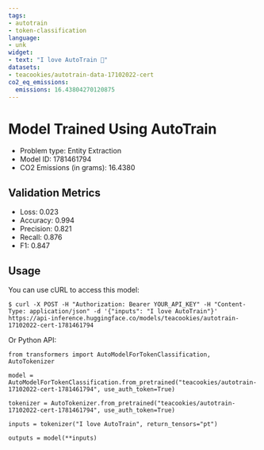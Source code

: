 ```yaml
---
tags:
- autotrain
- token-classification
language:
- unk
widget:
- text: "I love AutoTrain 🤗"
datasets:
- teacookies/autotrain-data-17102022-cert
co2_eq_emissions:
  emissions: 16.43804270120875
---
```


# Model Trained Using AutoTrain

- Problem type: Entity Extraction
- Model ID: 1781461794
- CO2 Emissions (in grams): 16.4380

## Validation Metrics

- Loss: 0.023
- Accuracy: 0.994
- Precision: 0.821
- Recall: 0.876
- F1: 0.847

## Usage

You can use cURL to access this model:

```
$ curl -X POST -H "Authorization: Bearer YOUR_API_KEY" -H "Content-Type: application/json" -d '{"inputs": "I love AutoTrain"}' https://api-inference.huggingface.co/models/teacookies/autotrain-17102022-cert-1781461794
```

Or Python API:

```
from transformers import AutoModelForTokenClassification, AutoTokenizer

model = AutoModelForTokenClassification.from_pretrained("teacookies/autotrain-17102022-cert-1781461794", use_auth_token=True)

tokenizer = AutoTokenizer.from_pretrained("teacookies/autotrain-17102022-cert-1781461794", use_auth_token=True)

inputs = tokenizer("I love AutoTrain", return_tensors="pt")

outputs = model(**inputs)
```